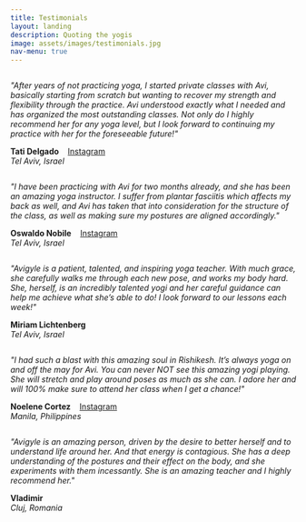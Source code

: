 ```yaml
---
title: Testimonials
layout: landing
description: Quoting the yogis
image: assets/images/testimonials.jpg
nav-menu: true
---
```


<!-- Main -->
<div id="main">

<!-- INTRO, TURNED OFF:
<section id="one">
	<div class="inner">
		<header class="major">
			<h2>Sed amet aliquam</h2>
		</header>
		<p>"Nullam et orci eu lorem consequat tincidunt vivamus et sagittis magna sed nunc rhoncus condimentum sem. In efficitur ligula tate urna. Maecenas massa vel lacinia pellentesque lorem ipsum dolor. Nullam et orci eu lorem consequat tincidunt. Vivamus et sagittis libero. Nullam et orci eu lorem consequat tincidunt vivamus et sagittis magna sed nunc rhoncus condimentum sem. In efficitur ligula tate urna."</p>
	</div>
</section> -->

<!-- Main -->
<div id="main" class="alt">

<!-- Two -->
<section id="two" class="spotlights">
	<section>
		<a href="https://www.instagram.com/tatidelgador/" class="image">
			<img src="{% link assets/images/tati.jpeg %}" alt="" data-position="25% 25%" />
		</a>
		<div class="content">
			<div class="inner">
				<p><i>"After years of not practicing yoga, I started private classes with Avi, basically starting from scratch but wanting to recover my strength and flexibility through the practice. Avi understood exactly what I needed and has organized the most outstanding classes. Not only do I highly recommend her for any yoga level, but I look forward to continuing my practice with her for the foreseeable future!"</i></p>
				<p style="text-align:left"><b>Tati Delgado</b>&nbsp;&nbsp;&nbsp;&nbsp;<a href="https://www.instagram.com/tatidelgador/" class="icon fa-instagram"><span class="label">Instagram</span></a>
				<br /><i>Tel Aviv, Israel</i></p>
				<!-- <ul class="actions">
					<li><a href="generic.html" class="button">Learn more</a></li>
				</ul> -->
			</div>
		</div>
	</section>
	<section>
		<a href="https://www.instagram.com/oswaldmachine/" class="image">
			<img src="{% link assets/images/oswaldo.jpeg %}" alt="" data-position="25% 25%" />
		</a>
		<div class="content">
			<div class="inner">
				<p><i>"I have been practicing with Avi for two months already, and she has been an amazing yoga instructor. I suffer from plantar fasciitis which affects my back as well, and Avi has taken that into consideration for the structure of the class, as well as making sure my postures are aligned accordingly."</i></p>
				<p style="text-align:left"><b>Oswaldo Nobile</b>&nbsp;&nbsp;&nbsp;&nbsp;<a href="https://www.instagram.com/oswaldmachine/" class="icon fa-instagram"><span class="label">Instagram</span></a>
				<br /><i>Tel Aviv, Israel</i></p>
				<!-- <ul class="actions">
					<li><a href="generic.html" class="button">Learn more</a></li>
				</ul> -->
			</div>
		</div>
	</section>
	<section>
		<a class="image">
			<img src="{% link assets/images/miriam.jpg %}" alt="" data-position="center center" />
		</a>
		<div class="content">
			<div class="inner">
				<p><i>"Avigyle is a patient, talented, and inspiring yoga teacher. With much grace, she carefully walks me through each new pose, and works my body hard. She, herself, is an incredibly talented yogi and her careful guidance can help me achieve what she’s able to do! I look forward to our lessons each week!"</i></p>
				<p style="text-align:left"><b>Miriam Lichtenberg</b>
				<br /><i>Tel Aviv, Israel</i></p>
				<!-- <ul class="actions">
					<li><a href="generic.html" class="button">Learn more</a></li>
				</ul> -->
			</div>
		</div>
	</section>
	<section>
		<a href="https://www.instagram.com/noellecrtz/" class="image">
			<img src="{% link assets/images/noelle.jpg %}" alt="" data-position="top center" />
		</a>
		<div class="content">
			<div class="inner">
				<p><i>"I had such a blast with this amazing soul in Rishikesh. It’s always yoga on and off the may for Avi. You can never NOT see this amazing yogi playing. She will stretch and play around poses as much as she can. I adore her and will 100% make sure to attend her class when I get a chance!"</i></p>
				<p style="text-align:left"><b>Noelene Cortez</b>&nbsp;&nbsp;&nbsp;&nbsp;<a href="https://www.instagram.com/noellecrtz/" class="icon fa-instagram"><span class="label">Instagram</span></a>
				<br /><i>Manila, Philippines</i></p>
				<!-- <ul class="actions">
					<li><a href="generic.html" class="button">Learn more</a></li>
				</ul> -->
			</div>
		</div>
	</section>
	<section>
		<a class="image">
			<img src="{% link assets/images/vladimir.jpg %}" alt="" data-position="25% 25%" />
		</a>
		<div class="content">
			<div class="inner">
				<p><i>"Avigyle is an amazing person, driven by the desire to better herself and to understand life around her. And that energy is contagious. She has a deep understanding of the postures and their effect on the body, and she experiments with them incessantly. She is an amazing teacher and I highly recommend her."</i></p>
				<p style="text-align:left"><b>Vladimir</b><br /><i>Cluj, Romania</i></p>
				<!-- <ul class="actions">
					<li><a href="generic.html" class="button">Learn more</a></li>
				</ul> -->
			</div>
		</div>
	</section>
</section>

<!-- Three -->
<!--
<section id="three">
	<div class="inner">
		<header class="major">
			<h2>Massa libero</h2>
		</header>
		<p>Nullam et orci eu lorem consequat tincidunt vivamus et sagittis libero. Mauris aliquet magna magna sed nunc rhoncus pharetra. Pellentesque condimentum sem. In efficitur ligula tate urna. Maecenas laoreet massa vel lacinia pellentesque lorem ipsum dolor. Nullam et orci eu lorem consequat tincidunt. Vivamus et sagittis libero. Mauris aliquet magna magna sed nunc rhoncus amet pharetra et feugiat tempus.</p>
				 <ul class="actions">
					<li><a href="generic.html" class="button">Learn more</a></li>
				</ul> 
	</div>
</section> -->

</div>
